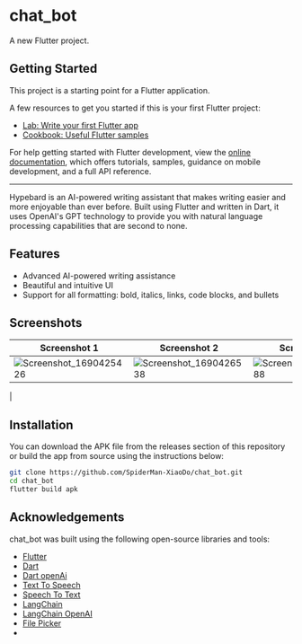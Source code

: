 # chat_bot

A new Flutter project.

## Getting Started

This project is a starting point for a Flutter application.

A few resources to get you started if this is your first Flutter project:

- [Lab: Write your first Flutter app](https://docs.flutter.dev/get-started/codelab)
- [Cookbook: Useful Flutter samples](https://docs.flutter.dev/cookbook)

For help getting started with Flutter development, view the
[online documentation](https://docs.flutter.dev/), which offers tutorials,
samples, guidance on mobile development, and a full API reference.

***************************************
  <div style="flex: 2;">
    <p>Hypebard is an AI-powered writing assistant that makes writing easier and more enjoyable than ever before. Built using Flutter and written in Dart, it uses OpenAI's GPT technology to provide you with natural language processing capabilities that are second to none.</p>
  </div>
</div>

## Features

* Advanced AI-powered writing assistance
* Beautiful and intuitive UI
* Support for all formatting: bold, italics, links, code blocks, and bullets

## Screenshots

| Screenshot 1                                 | Screenshot 2                                 | Screenshot 3                                 |
|----------------------------------------------|----------------------------------------------|----------------------------------------------|
| ![Screenshot_1690425426](https://github.com/SpiderMan-XiaoDo/chat_bot/assets/90297125/9e964c5d-1968-4161-8972-0047f9defff0) |![Screenshot_1690426538](https://github.com/SpiderMan-XiaoDo/chat_bot/assets/90297125/4030b380-58ff-4b5a-880f-994e69f7e827)|![Screenshot_1690426388](https://github.com/SpiderMan-XiaoDo/chat_bot/assets/90297125/59c6536d-83a5-414f-94da-7136fa4e0b75)
 |

## Installation

You can download the APK file from the releases section of this repository or build the app from source using the
instructions below:

```bash
git clone https://github.com/SpiderMan-XiaoDo/chat_bot.git
cd chat_bot
flutter build apk
````

## Acknowledgements

chat_bot was built using the following open-source libraries and tools:

* [Flutter](https://flutter.dev/)
* [Dart](https://dart.dev/)
* [Dart openAi](https://pub.dev/packages/dart_openai)
* [Text To Speech](https://pub.dev/packages/flutter_tts)
* [Speech To Text](https://pub.dev/packages/speech_to_text)
* [LangChain](https://pub.dev/packages/langchain)
* [LangChain OpenAI](https://pub.dev/packages/langchain_openai/versions)
* [File Picker](https://pub.dev/packages/file_picker)
* 



